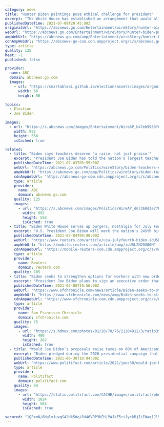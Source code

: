 ```yaml
---
category: news
title: "Hunter Biden paintings pose ethical challenge for president"
excerpt: "The White House has established an arrangement that would allow President Joe Biden’s son Hunter to sell his artwork for tens of thousands of dollars without knowing the identity of the purchaser"
publishedDateTime: 2021-07-09T20:45:00Z
originalUrl: "https://abcnews.go.com/Entertainment/wireStory/hunter-biden-paintings-pose-ethical-challenge-president-78761850"
webUrl: "https://abcnews.go.com/Entertainment/wireStory/hunter-biden-paintings-pose-ethical-challenge-president-78761850"
ampWebUrl: "https://abcnews.go.com/amp/Entertainment/wireStory/hunter-biden-paintings-pose-ethical-challenge-president-78761850"
cdnAmpWebUrl: "https://abcnews-go-com.cdn.ampproject.org/c/s/abcnews.go.com/amp/Entertainment/wireStory/hunter-biden-paintings-pose-ethical-challenge-president-78761850"
type: article
quality: 125
heat: -1
published: false

provider:
  name: ABC
  domain: abcnews.go.com
  images:
    - url: "https://smartableai.github.io/election/assets/images/organizations/abcnews.go.com-50x50.jpg"
      width: 50
      height: 50

topics:
  - Election
  - Joe Biden

images:
  - url: "https://s.abcnews.com/images/Entertainment/WireAP_b47eb9953f0a493181df573ceb11f0c8_16x9_992.jpg"
    width: 992
    height: 558
    isCached: true

related:
  - title: "Biden says teachers deserve 'a raise, not just praise'"
    excerpt: "President Joe Biden has told the nation's largest teachers union that the nation's educators need “a raise, not just praise.”"
    publishedDateTime: 2021-07-03T03:55:00Z
    webUrl: "https://abcnews.go.com/Politics/wireStory/biden-teachers-deserve-raise-praise-78643893"
    ampWebUrl: "https://abcnews.go.com/amp/Politics/wireStory/biden-teachers-deserve-raise-praise-78643893"
    cdnAmpWebUrl: "https://abcnews-go-com.cdn.ampproject.org/c/s/abcnews.go.com/amp/Politics/wireStory/biden-teachers-deserve-raise-praise-78643893"
    type: article
    provider:
      name: ABC
      domain: abcnews.go.com
    quality: 125
    images:
      - url: "https://s.abcnews.com/images/Politics/WireAP_d67368d3e7704233b7bcb6401e5c2782_16x9_992.jpg"
        width: 992
        height: 558
        isCached: true
  - title: "Biden White House serves up burgers, nostalgia for July Fourth"
    excerpt: "U.S. President Joe Biden will mark the nation's 245th birthday on Sunday with a traditional celebration looking forward to a rebound from the coronavirus pandemic."
    publishedDateTime: 2021-07-04T09:00:00Z
    webUrl: "https://www.reuters.com/article/usa-julyfourth-biden-idUSL2N2OG00N"
    ampWebUrl: "https://mobile.reuters.com/article/amp/idUSL2N2OG00N"
    cdnAmpWebUrl: "https://mobile-reuters-com.cdn.ampproject.org/c/s/mobile.reuters.com/article/amp/idUSL2N2OG00N"
    type: article
    provider:
      name: Reuters
      domain: reuters.com
    quality: 105
  - title: "Biden seeks to strengthen options for workers with new order"
    excerpt: "President Joe Biden plans to sign an executive order that will reduce the ability of employers to prevent workers from going to rival firms and remove some of the state occupational licensing requirements that make it harder to land a job."
    publishedDateTime: 2021-07-08T19:56:00Z
    webUrl: "https://www.sfchronicle.com/news/article/Biden-seeks-to-strengthen-options-for-workers-16298111.php"
    ampWebUrl: "https://www.sfchronicle.com/news/amp/Biden-seeks-to-strengthen-options-for-workers-16298111.php"
    cdnAmpWebUrl: "https://www-sfchronicle-com.cdn.ampproject.org/c/s/www.sfchronicle.com/news/amp/Biden-seeks-to-strengthen-options-for-workers-16298111.php"
    type: article
    provider:
      name: San Francisco Chronicle
      domain: sfchronicle.com
    quality: 75
    images:
      - url: "https://s.hdnux.com/photos/01/20/70/76/21204912/3/ratio3x2_400.jpg"
        width: 400
        height: 267
        isCached: true
  - title: "Would Joe Biden’s proposals raise taxes on 60% of Americans? Not directly"
    excerpt: "Biden pledged during the 2020 presidential campaign that “if you make less than $400,000, you won’t pay a single penny more in taxes.” • Some critics say Biden’s proposal to raise corporate taxes would break this promise,"
    publishedDateTime: 2021-06-30T19:04:00Z
    webUrl: "https://www.politifact.com/article/2021/jun/30/would-joe-bidens-proposals-raise-taxes-60-american/"
    type: article
    provider:
      name: Politifact
      domain: politifact.com
    quality: 54
    images:
      - url: "https://static.politifact.com/CACHE/images/politifact/photos/AP_21180685505429/45e3b9fb95328800d5af194934043a4b.jpg"
        width: 1024
        height: 584
        isCached: true

secured: "1QPxnN/8Nplx1uvqS4lHk5Wq/8H46VRP3bEHLPAJkF5+iJyckBjIiEWaq1Jl52Dzv0Z1c2xO0jFeYhBBSAGVpbz2dhkhgcVgxnSTSot6Pln/euMN1tjP0yL75bWpN/5CAVRfJDPpzV48fnTv3GCtZV9VzXtBEoOFEQDLiIbAWJVWICTd85PCwUZdJtd4CfeD444g/RPXL04xm8kayT43Q2mSMbbSQUZeH2VoAJd5c7C2KKT49L7GT+fcmRS+44CFPJcDVu26ycrUp4QQwjPmgQTltsAxd95oEcS8FlAhwD/7Gm/2qb0k3nvZ3D06ZrOEdOctONiULiWJVyWJ7pEFhsmetoXVQkbTHXAmUd+q510=;XOh+9Toh+Ew4aTPS2jLcbQ=="
---
```


